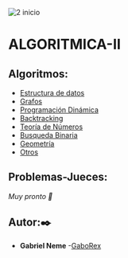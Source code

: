 ![2 inicio](https://user-images.githubusercontent.com/80688833/128616177-c6121577-abc6-4b54-aac5-2dd545f78dd5.png)
# ALGORITMICA-II
## Algoritmos:

- [Estructura de datos](ContenidoMateria/Estructura_de_datos)
- [Grafos](ContenidoMateria/Grafos)
- [Programación Dinámica](ContenidoMateria/ProgramacionDinamica)
- [Backtracking](ContenidoMateria/Backtracking)
- [Teoría de Números](ContenidoMateria/TeoriaDeNumeros)
- [Busqueda Binaria](ContenidoMateria/BusquedaBinaria)
- [Geometría](ContenidoMateria/Geometria)
- [Otros](ContenidoMateria/Otros)
## Problemas-Jueces:
_Muy pronto 🍺_

## Autor:✒️

* **Gabriel Neme** -[GaboRex](https://github.com/GaboRex)
